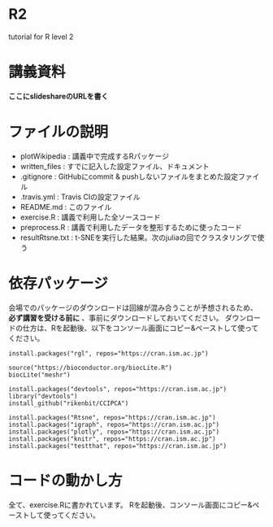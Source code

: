 # R2
tutorial for R level 2

# 講義資料

**ここにslideshareのURLを書く**

# ファイルの説明
- plotWikipedia : 講義中で完成するRパッケージ
- written_files : すでに記入した設定ファイル、ドキュメント
- .gitignore : GitHubにcommit & pushしないファイルをまとめた設定ファイル
- .travis.yml : Travis CIの設定ファイル
- README.md : このファイル
- exercise.R : 講義で利用した全ソースコード
- preprocess.R : 講義で利用したデータを整形するために使ったコード
- resultRtsne.txt : t-SNEを実行した結果。次のjuliaの回でクラスタリングで使う

# 依存パッケージ
会場でのパッケージのダウンロードは回線が混み合うことが予想されるため、 __必ず講習を受ける前に__ 、事前にダウンロードしておいてください。
ダウンロードの仕方は、Rを起動後、以下をコンソール画面にコピー&ペーストして使ってください。

```{r}
install.packages("rgl", repos="https://cran.ism.ac.jp")

source("https://bioconductor.org/biocLite.R")
biocLite("meshr")

install.packages("devtools", repos="https://cran.ism.ac.jp")
library("devtools")
install_github("rikenbit/CCIPCA")

install.packages("Rtsne", repos="https://cran.ism.ac.jp")
install.packages("igraph", repos="https://cran.ism.ac.jp")
install.packages("plotly", repos="https://cran.ism.ac.jp")
install.packages("knitr", repos="https://cran.ism.ac.jp")
install.packages("testthat", repos="https://cran.ism.ac.jp")
```

# コードの動かし方
全て、exercise.Rに書かれています。
Rを起動後、コンソール画面にコピー&ペーストして使ってください。
